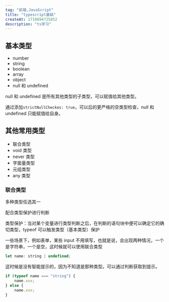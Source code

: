 ```yaml
---
tag: "前端,JavaScript"
title: "typescript基础"
createAt: 1710894725852
description: "ts学习"
---
```


## 基本类型

-   number
-   string
-   boolean
-   array
-   object
-   null 和 undefined

null 和 undefined 是所有其他类型的子类型，可以赋值给其他类型。

通过添加`strictNullCheckes: true`，可以后的更严格的空类型检查，null 和 undefined 只能赋值给自身。

## 其他常用类型

-   联合类型
-   void 类型
-   never 类型
-   字面量类型
-   元组类型
-   any 类型

### 联合类型

多种类型任选其一

配合类型保护进行判断

类型保护：当对某个变量进行类型判断之后，在判断的语句块中便可以确定它的确切类型，typeof 可以触发类型（基本类型）保护

一些场景下，例如表单，某些 input 不用填写，也就是说，会出现两种情况，一个是字符串，一个是空，这时候就可以使用联合类型

```js
let name: string | undefined;
```

这时候是没有智能提示的，因为不知道是那种类型。可以通过判断获取到提示。

```js
if (typeof name === "string") {
    name.xxx;
} else {
    name.xxx;
}
```
